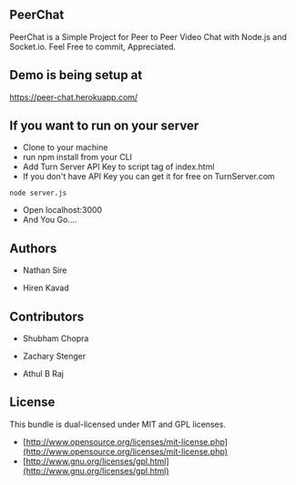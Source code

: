 ## PeerChat


PeerChat is a Simple Project for Peer to Peer Video Chat with Node.js and Socket.io.
Feel Free to commit, Appreciated.


## Demo is being setup at

https://peer-chat.herokuapp.com/

## If you want to run on your server

  - Clone to your machine
  - run npm install from your CLI
  - Add Turn Server API Key to script tag of index.html
  - If you don't have API Key you can get it for free on TurnServer.com

  ```node server.js```

  - Open localhost:3000
  - And You Go....

## Authors

* Nathan Sire

* Hiren Kavad


## Contributors

* Shubham Chopra

* Zachary Stenger

* Athul B Raj


## License

This bundle is dual-licensed under MIT and GPL licenses.

* [http://www.opensource.org/licenses/mit-license.php](http://www.opensource.org/licenses/mit-license.php)
* [http://www.gnu.org/licenses/gpl.html](http://www.gnu.org/licenses/gpl.html)

